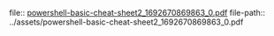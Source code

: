 file:: [powershell-basic-cheat-sheet2_1692670869863_0.pdf](../assets/powershell-basic-cheat-sheet2_1692670869863_0.pdf)
file-path:: ../assets/powershell-basic-cheat-sheet2_1692670869863_0.pdf
